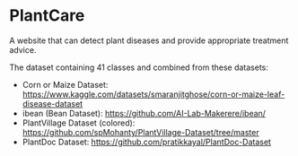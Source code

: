 # PlantCare
A website that can detect plant diseases and provide appropriate treatment advice.

The dataset containing 41 classes and combined from these datasets:
* Corn or Maize Dataset: https://www.kaggle.com/datasets/smaranjitghose/corn-or-maize-leaf-disease-dataset
* ibean (Bean Dataset): https://github.com/AI-Lab-Makerere/ibean/
* PlantVillage Dataset (colored): https://github.com/spMohanty/PlantVillage-Dataset/tree/master
* PlantDoc Dataset: https://github.com/pratikkayal/PlantDoc-Dataset
